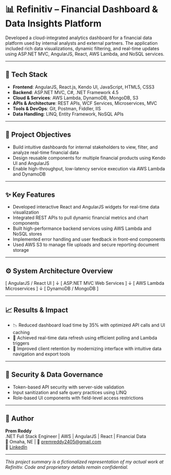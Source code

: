 # 📊 Refinitiv – Financial Dashboard & Data Insights Platform

Developed a cloud-integrated analytics dashboard for a financial data platform used by internal analysts and external partners. The application included rich data visualizations, dynamic filtering, and real-time updates using ASP.NET MVC, AngularJS, React, AWS Lambda, and NoSQL services.

---

## 🔧 Tech Stack

- **Frontend**: AngularJS, React.js, Kendo UI, JavaScript, HTML5, CSS3  
- **Backend**: ASP.NET MVC, C#, .NET Framework 4.5  
- **Cloud & Services**: AWS Lambda, DynamoDB, MongoDB, S3  
- **APIs & Architecture**: REST APIs, WCF Services, Microservices, MVC  
- **Tools & DevOps**: Git, Postman, Fiddler, IIS  
- **Data Handling**: LINQ, Entity Framework, NoSQL APIs

---

## 🎯 Project Objectives

- Build intuitive dashboards for internal stakeholders to view, filter, and analyze real-time financial data  
- Design reusable components for multiple financial products using Kendo UI and AngularJS  
- Enable high-throughput, low-latency service execution via AWS Lambda and DynamoDB

---

## ✨ Key Features

- Developed interactive React and AngularJS widgets for real-time data visualization  
- Integrated REST APIs to pull dynamic financial metrics and chart components  
- Built high-performance backend services using AWS Lambda and NoSQL stores  
- Implemented error handling and user feedback in front-end components  
- Used AWS S3 to manage file uploads and secure reporting document storage

---

## ⚙️ System Architecture Overview

[ AngularJS / React UI ]
↓
[ ASP.NET MVC Web Services ]
↓
[ AWS Lambda Microservices ]
↓
[ DynamoDB / MongoDB ]

---

## 📈 Results & Impact

- 📉 Reduced dashboard load time by 35% with optimized API calls and UI caching  
- 🔄 Achieved real-time data refresh using efficient polling and Lambda triggers  
- 🔐 Improved client retention by modernizing interface with intuitive data navigation and export tools

---

## 🔐 Security & Data Governance

- Token-based API security with server-side validation  
- Input sanitization and safe query practices using LINQ  
- Role-based UI components with field-level access restrictions

---

## 👤 Author

**Prem Reddy**  
.NET Full Stack Engineer | AWS | AngularJS | React | Financial Data  
📍 Omaha, NE | 📧 premreddy2405@gmail.com  
🔗 [LinkedIn](https://www.linkedin.com/in/prem-reddy-kolan-326a17269)

---

_This project summary is a fictionalized representation of my actual work at Refinitiv. Code and proprietary details remain confidential._

